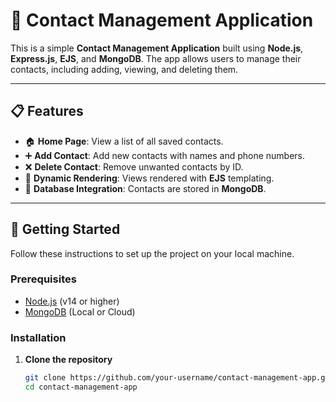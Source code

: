 # 🌟 Contact Management Application

This is a simple **Contact Management Application** built using **Node.js**, **Express.js**, **EJS**, and **MongoDB**. The app allows users to manage their contacts, including adding, viewing, and deleting them.

---

## 📋 Features

- 🏠 **Home Page**: View a list of all saved contacts.  
- ➕ **Add Contact**: Add new contacts with names and phone numbers.  
- ❌ **Delete Contact**: Remove unwanted contacts by ID.  
- 🎨 **Dynamic Rendering**: Views rendered with **EJS** templating.  
- 💾 **Database Integration**: Contacts are stored in **MongoDB**.

---

## 🚀 Getting Started

Follow these instructions to set up the project on your local machine.  

### **Prerequisites**
- [Node.js](https://nodejs.org/) (v14 or higher)  
- [MongoDB](https://www.mongodb.com/) (Local or Cloud)

### **Installation**

1. **Clone the repository**  
   ```bash
   git clone https://github.com/your-username/contact-management-app.git
   cd contact-management-app
